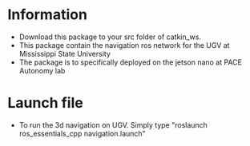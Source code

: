 # Information
  - Download this package to your src folder of catkin_ws.
  - This package contain the navigation ros network for the UGV at Mississippi State University
  - The package is to specifically deployed on the jetson nano at PACE Autonomy lab
# Launch file
  - To run the 3d navigation on UGV. Simply type "roslaunch ros_essentials_cpp navigation.launch"
